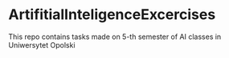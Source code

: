 # ArtifitialInteligenceExcercises

This repo contains tasks made on 5-th semester of AI classes in Uniwersytet Opolski
